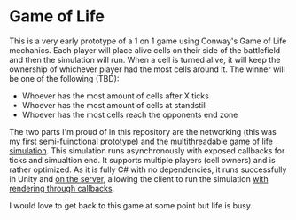 # Game of Life
This is a very early prototype of a 1 on 1 game using Conway's Game of Life mechanics. 
Each player will place alive cells on their side of the battlefield and then the simulation will run. When a cell is turned alive, it will keep
the ownership of whichever player had the most cells around it. The winner will be one of the following (TBD):
- Whoever has the most amount of cells after X ticks
- Whoever has the most amount of cells at standstill
- Whoever has the most cells reach the opponents end zone

The two parts I'm proud of in this repository are the networking (this was my first semi-fuinctional prototype) and the 
[multithreadable game of life simulation](https://github.com/CatSandwich/Game-of-Life/tree/master/Server/Common/Simulation). This simulation runs asynchronously with 
exposed callbacks for ticks and simualtion end. It supports multiple players (cell owners) and is rather optimized. As it is fully C# with no dependencies, it runs successfully
in Unity and [on the server](https://github.com/CatSandwich/Game-of-Life/blob/master/Server/Plugin/Game/Room.cs#L61), allowing the client to run the simulation 
[with rendering through callbacks](https://github.com/CatSandwich/Game-of-Life/blob/master/Unity/Assets/Scripts/Game/Simulation/GameController.cs#L24). 

I would love to get back to this game at some point but life is busy.
